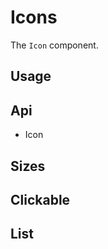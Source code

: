 # Icons
The `Icon` component.

## Usage
<Example file="Icon/Usage" />

## Api
- <router-link to="/api/icon">Icon</router-link>

## Sizes
<Example file="Icon/Sizes" />

## Clickable
<Example file="Icon/Clickable" />

## List
<Example file="Icon/List" />

